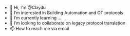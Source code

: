 - 👋 Hi, I’m @Claydu
- 👀 I’m interested in Building Automation and OT protocols
- 🌱 I’m currently learning ...
- 💞️ I’m looking to collaborate on legacy protocol translation
- 📫 How to reach me via email

<!---
Claydu/Claydu is a ✨ special ✨ repository because its `README.md` (this file) appears on your GitHub profile.
You can click the Preview link to take a look at your changes.
--->
